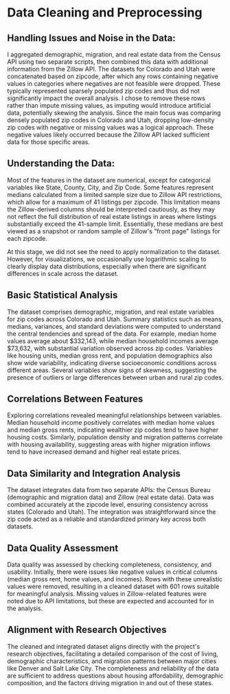 # Data Cleaning and Preprocessing

## Handling Issues and Noise in the Data:
I aggregated demographic, migration, and real estate data from the Census API using two separate scripts, then combined this data with additional information from the Zillow API. The datasets for Colorado and Utah were concatenated based on zipcode, after which any rows containing negative values in categories where negatives are not feasible were dropped. These typically represented sparsely populated zip codes and thus did not significantly impact the overall analysis. I chose to remove these rows rather than impute missing values, as imputing would introduce artificial data, potentially skewing the analysis. Since the main focus was comparing densely populated zip codes in Colorado and Utah, dropping low-density zip codes with negative or missing values was a logical approach. These negative values likely occurred because the Zillow API lacked sufficient data for those specific areas.

## Understanding the Data:
Most of the features in the dataset are numerical, except for categorical variables like State, County, City, and Zip Code. Some features represent medians calculated from a limited sample size due to Zillow API restrictions, which allow for a maximum of 41 listings per zipcode. This limitation means the Zillow-derived columns should be interpreted cautiously, as they may not reflect the full distribution of real estate listings in areas where listings substantially exceed the 41-sample limit. Essentially, these medians are best viewed as a snapshot or random sample of Zillow's "front page" listings for each zipcode.

At this stage, we did not see the need to apply normalization to the dataset. However, for visualizations, we occasionally use logarithmic scaling to clearly display data distributions, especially when there are significant differences in scale across the dataset.


## Basic Statistical Analysis 
The dataset comprises demographic, migration, and real estate variables for zip codes across Colorado and Utah. Summary statistics such as means, medians, variances, and standard deviations were computed to understand the central tendencies and spread of the data. For example, median home values average about \$332,143, while median household incomes average \$73,632, with substantial variation observed across zip codes. Variables like housing units, median gross rent, and population demographics also show wide variability, indicating diverse socioeconomic conditions across different areas. Several variables show signs of skewness, suggesting the presence of outliers or large differences between urban and rural zip codes.

## Correlations Between Features 
Exploring correlations revealed meaningful relationships between variables. Median household income positively correlates with median home values and median gross rents, indicating wealthier zip codes tend to have higher housing costs. Similarly, population density and migration patterns correlate with housing availability, suggesting areas with higher migration inflows tend to have increased demand and higher real estate prices.

## Data Similarity and Integration Analysis 
The dataset integrates data from two separate APIs: the Census Bureau (demographic and migration data) and Zillow (real estate data). Data was combined accurately at the zipcode level, ensuring consistency across states (Colorado and Utah). The integration was straightforward since the zip code acted as a reliable and standardized primary key across both datasets.

## Data Quality Assessment  
Data quality was assessed by checking completeness, consistency, and usability. Initially, there were issues like negative values in critical columns (median gross rent, home values, and incomes). Rows with these unrealistic values were removed, resulting in a cleaned dataset with 601 rows suitable for meaningful analysis. Missing values in Zillow-related features were noted due to API limitations, but these are expected and accounted for in the analysis.

## Alignment with Research Objectives  
The cleaned and integrated dataset aligns directly with the project's research objectives, facilitating a detailed comparison of the cost of living, demographic characteristics, and migration patterns between major cities like Denver and Salt Lake City. The completeness and reliability of the data are sufficient to address questions about housing affordability, demographic composition, and the factors driving migration in and out of these states.
